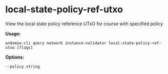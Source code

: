 # local-state-policy-ref-utxo
View the local state policy reference UTxO for course with specified policy



**Usage:**
```
andamio-cli query network instance-validator local-state-policy-ref-utxo [flags]

```



**Options:**
```
--policy string
```


